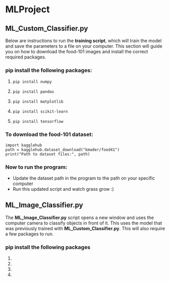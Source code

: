 # MLProject
## ML_Custom_Classifier.py
Below are instructions to run the **training script**, which will train the model and save the parameters to a file on your computer. This section will guide you on how to download the food-101 images and install the correct required packages. 

### pip install the following packages:
1.     pip install numpy
2.     pip install pandas
3.     pip install matplotlib
4.     pip install scikit-learn
5.     pip install tensorflow

### To download the food-101 dataset:

    import kagglehub
    path = kagglehub.dataset_download("kmader/food41")
    print("Path to dataset files:", path)

### Now to run the program:
- Update the dataset path in the program to the path on your specific computer
- Run this updated script and watch grass grow :)

## ML_Image_Classifier.py
The **ML_Image_Classifier.py** script opens a new window and uses the computer camera to classify objects in front of it. This uses the model that was previously trained with __ML_Custom_Classifier.py__. This will also require a few packages to run.

### pip install the following packages
1. 
2. 
3. 
4. 
